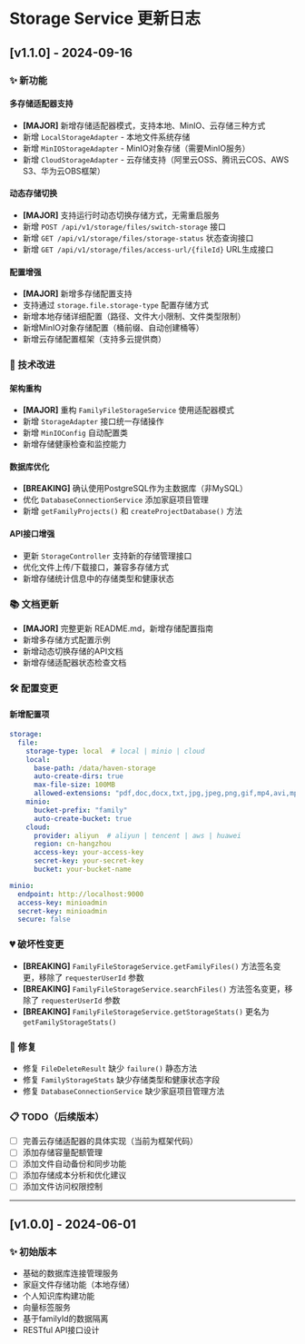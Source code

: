 # Storage Service 更新日志

## [v1.1.0] - 2024-09-16

### ✨ 新功能

#### 多存储适配器支持
- **[MAJOR]** 新增存储适配器模式，支持本地、MinIO、云存储三种方式
- 新增 `LocalStorageAdapter` - 本地文件系统存储
- 新增 `MinIOStorageAdapter` - MinIO对象存储（需要MinIO服务）
- 新增 `CloudStorageAdapter` - 云存储支持（阿里云OSS、腾讯云COS、AWS S3、华为云OBS框架）

#### 动态存储切换
- **[MAJOR]** 支持运行时动态切换存储方式，无需重启服务
- 新增 `POST /api/v1/storage/files/switch-storage` 接口
- 新增 `GET /api/v1/storage/files/storage-status` 状态查询接口
- 新增 `GET /api/v1/storage/files/access-url/{fileId}` URL生成接口

#### 配置增强
- **[MAJOR]** 新增多存储配置支持
- 支持通过 `storage.file.storage-type` 配置存储方式
- 新增本地存储详细配置（路径、文件大小限制、文件类型限制）
- 新增MinIO对象存储配置（桶前缀、自动创建桶等）
- 新增云存储配置框架（支持多云提供商）

### 🔧 技术改进

#### 架构重构
- **[MAJOR]** 重构 `FamilyFileStorageService` 使用适配器模式
- 新增 `StorageAdapter` 接口统一存储操作
- 新增 `MinIOConfig` 自动配置类
- 新增存储健康检查和监控能力

#### 数据库优化
- **[BREAKING]** 确认使用PostgreSQL作为主数据库（非MySQL）
- 优化 `DatabaseConnectionService` 添加家庭项目管理
- 新增 `getFamilyProjects()` 和 `createProjectDatabase()` 方法

#### API接口增强
- 更新 `StorageController` 支持新的存储管理接口
- 优化文件上传/下载接口，兼容多存储方式
- 新增存储统计信息中的存储类型和健康状态

### 📚 文档更新

- **[MAJOR]** 完整更新 README.md，新增存储配置指南
- 新增多存储方式配置示例
- 新增动态切换存储的API文档
- 新增存储适配器状态检查文档

### 🛠 配置变更

#### 新增配置项
```yaml
storage:
  file:
    storage-type: local  # local | minio | cloud
    local:
      base-path: /data/haven-storage
      auto-create-dirs: true
      max-file-size: 100MB
      allowed-extensions: "pdf,doc,docx,txt,jpg,jpeg,png,gif,mp4,avi,mp3,wav,zip,rar"
    minio:
      bucket-prefix: "family"
      auto-create-bucket: true
    cloud:
      provider: aliyun  # aliyun | tencent | aws | huawei
      region: cn-hangzhou
      access-key: your-access-key
      secret-key: your-secret-key
      bucket: your-bucket-name

minio:
  endpoint: http://localhost:9000
  access-key: minioadmin
  secret-key: minioadmin
  secure: false
```

### 💔 破坏性变更

- **[BREAKING]** `FamilyFileStorageService.getFamilyFiles()` 方法签名变更，移除了 `requesterUserId` 参数
- **[BREAKING]** `FamilyFileStorageService.searchFiles()` 方法签名变更，移除了 `requesterUserId` 参数
- **[BREAKING]** `FamilyFileStorageService.getStorageStats()` 更名为 `getFamilyStorageStats()`

### 🐛 修复

- 修复 `FileDeleteResult` 缺少 `failure()` 静态方法
- 修复 `FamilyStorageStats` 缺少存储类型和健康状态字段
- 修复 `DatabaseConnectionService` 缺少家庭项目管理方法

### 📋 TODO（后续版本）

- [ ] 完善云存储适配器的具体实现（当前为框架代码）
- [ ] 添加存储容量配额管理
- [ ] 添加文件自动备份和同步功能
- [ ] 添加存储成本分析和优化建议
- [ ] 添加文件访问权限控制

---

## [v1.0.0] - 2024-06-01

### ✨ 初始版本

- 基础的数据库连接管理服务
- 家庭文件存储功能（本地存储）
- 个人知识库构建功能
- 向量标签服务
- 基于familyId的数据隔离
- RESTful API接口设计